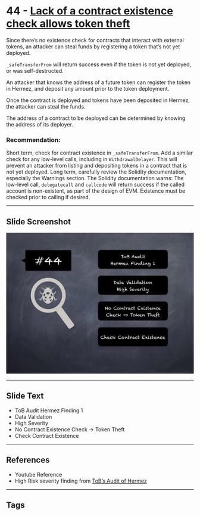 
# 44 - [Lack of a contract existence check allows token theft](./Lack%20of%20a%20contract%20existence%20check%20allows%20token%20theft.md)

Since there’s no existence check for contracts that interact with external tokens, an attacker can steal funds by registering a token that’s not yet deployed. 

`_safeTransferFrom` will return success even if the token is not yet deployed, or was self-destructed. 

An attacker that knows the address of a future token can register the token in Hermez, and deposit any amount prior to the token deployment. 

Once the contract is deployed and tokens have been deposited in Hermez, the attacker can steal the funds. 

The address of a contract to be deployed can be determined by knowing the address of its deployer.

### Recommendation:
Short term, check for contract existence in `_safeTransferFrom`. Add a similar check for any low-level calls, including in `WithdrawalDelayer`. This will prevent an attacker from listing and depositing tokens in a contract that is not yet deployed. Long term, carefully review the Solidity documentation, especially the Warnings section. The Solidity documentation warns: The low-level call, `delegatecall` and `callcode` will return success if the called account is non-existent, as part of the design of EVM. Existence must be checked prior to calling if desired.
___
## Slide Screenshot
![044.jpg](../../images/7.%20Audit%20Findings%20101/044.jpg)
___
## Slide Text
- ToB Audit Hermez Finding 1
- Data Validation
- High Severity
- No Contract Existence Check -> Token Theft
- Check Contract Existence
___
## References
- Youtube Reference
- High Risk severity finding from [ToB’s Audit of Hermez](https://github.com/trailofbits/publications/blob/master/reviews/hermez.pdf)
___
## Tags
